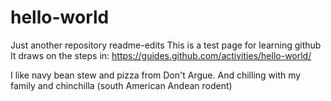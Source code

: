 # hello-world
Just another repository
readme-edits
This is a test page for learning github It draws on the steps in: https://guides.github.com/activities/hello-world/

I like navy bean stew and pizza from Don't Argue. And chilling with my family and chinchilla (south American Andean rodent)
